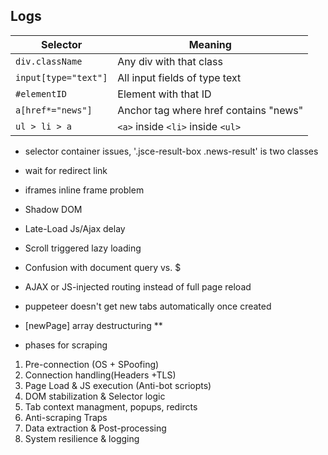 ## Logs

| Selector             | Meaning                               |
| -------------------- | ------------------------------------- |
| `div.className`      | Any div with that class               |
| `input[type="text"]` | All input fields of type text         |
| `#elementID`         | Element with that ID                  |
| `a[href*="news"]`    | Anchor tag where href contains "news" |
| `ul > li > a`        | `<a>` inside `<li>` inside `<ul>`     |

- selector container issues, '.jsce-result-box .news-result' is two classes
- wait for redirect link
- iframes inline frame problem
- Shadow DOM
- Late-Load Js/Ajax delay
- Scroll triggered lazy loading
- Confusion with document query vs. $
- AJAX or JS-injected routing instead of full page reload

- puppeteer doesn't get new tabs automatically once created
- [newPage] array destructuring \*\*

- phases for scraping

1. Pre-connection (OS + SPoofing)
2. Connection handling(Headers +TLS)
3. Page Load & JS execution (Anti-bot scriopts)
4. DOM stabilization & Selector logic
5. Tab context managment, popups, redircts
6. Anti-scraping Traps
7. Data extraction & Post-processing
8. System resilience & logging

